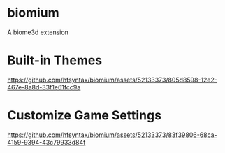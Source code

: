 # biomium
A biome3d extension

# Built-in Themes

https://github.com/hfsyntax/biomium/assets/52133373/805d8598-12e2-467e-8a8d-33f1e61fcc9a

# Customize Game Settings

https://github.com/hfsyntax/biomium/assets/52133373/83f39806-68ca-4159-9394-43c79933d84f
